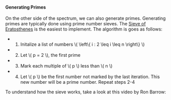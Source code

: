 #### Generating Primes
On the other side of the spectrum, we can also generate primes. Generating primes are typically done
using prime number sieves. The [Sieve of Eratosthenes](http://en.wikipedia.org/wiki/Sieve_of_Eratosthenes)
is the easiest to implement. The algorithm is goes as follows:

- 1) Initalize a list of numbers \\( \left\\{ i : 2 \leq i \leq n \right\\} \\)
- 2) Let \\( p = 2 \\), the first prime
- 3) Mark each multiple of \\( p \\) less than \\( n \\)
- 4) Let \\( p \\) be the first number not marked by the last iteration. This new number will be a prime number. Repeat steps 2-4

To understand how the sieve works, take a look at this video by Ron Barrow: